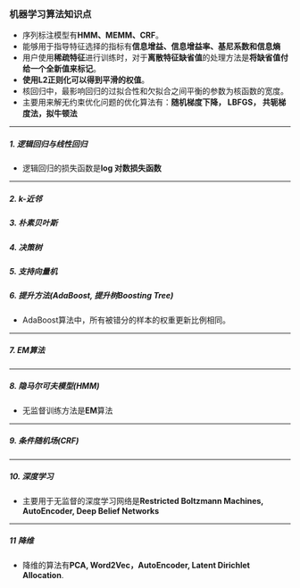 ### 机器学习算法知识点

* 序列标注模型有**HMM、MEMM、CRF**。
* 能够用于指导特征选择的指标有**信息增益、信息增益率、基尼系数和信息熵**
* 用户使用**稀疏特征**进行训练时，对于**离散特征缺省值**的处理方法是**将缺省值付给一个全新值来标记**。
* **使用L2正则化可以得到平滑的权值**。
* 核回归中，最影响回归的过拟合性和欠拟合之间平衡的参数为核函数的宽度。
* 主要用来解无约束优化问题的优化算法有：**随机梯度下降， LBFGS， 共轭梯度法，拟牛顿法**

------

##### 1. 逻辑回归与线性回归

* 逻辑回归的损失函数是**log 对数损失函数**

------

##### 2. k-近邻

##### 3. 朴素贝叶斯

##### 4. 决策树

##### 5. 支持向量机

##### 6. 提升方法(AdaBoost, 提升树Boosting Tree)

* AdaBoost算法中，所有被错分的样本的权重更新比例相同。

------

##### 7. EM算法

------

##### 8. 隐马尔可夫模型(HMM)

* 无监督训练方法是**EM**算法

------

##### 9. 条件随机场(CRF)

------

##### 10. 深度学习

* 主要用于无监督的深度学习网络是**Restricted Boltzmann Machines, AutoEncoder, Deep Belief Networks**

------

##### 11 降维

* 降维的算法有**PCA, Word2Vec，AutoEncoder, Latent Dirichlet Allocation**.